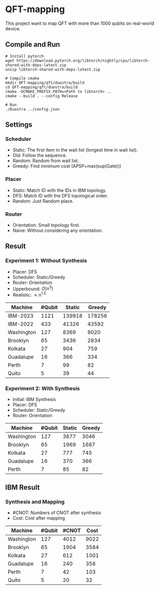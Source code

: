 # QFT-mapping
This project want to map QFT with more than 1000 qubits on real-world device.

## Compile and Run
```bash=
# Install pytorch
wget https://download.pytorch.org/libtorch/nightly/cpu/libtorch-shared-with-deps-latest.zip
unzip libtorch-shared-with-deps-latest.zip

# Compile cmake
mkdir QFT-mapping/qft/duostra/build
cd QFT-mapping/qft/duostra/build
cmake -DCMAKE_PREFIX_PATH=<Path to libtorch> ..
cmake --build . --config Release

# Run
./Duostra ../config.json
```

## Settings
### Scheduler
* Static:  The first item in the wait list (longest time in wait list).
* Old: Follow the sequence.
* Random:  Random from wait list.
* Greedy:  Find minimum cost (APSP+max(sup(Gate)))
### Placer
* Static: Match ID with the IDs in IBM topology.
* DFS: Match ID with the DFS topological order.
* Random: Just Random place.
### Router
* Orientation: Small topology first.
* Naive: Without considering any orientation.

## Result

### Experiment 1: Without Synthesis
* Placer: DFS
* Scheduler: Static/Greedy
* Router: Orientation
* Upperbound: $O(n^{3})$
* Realistic: $\approx n^{1.5}$

|  Machine   | #Qubit | Static | Greedy |
| ---------- | ------ | ------ | ------ |
| IBM-2023   |   1121 | 139918 | 178256 |
| IBM-2022   |    433 |  41326 |  43592 |
| Washington |    127 |   8369 |   8020 |
| Brooklyn   |     65 |   3436 |   2834 |
| Kolkata    |     27 |    904 |    759 |
| Guadalupe  |     16 |    366 |    334 |
| Perth      |      7 |     99 |     82 |
| Quito      |      5 |     39 |     44 |

### Experiment 2: With Synthesis
* Initial: IBM Synthesis
* Placer: DFS
* Scheduler: Static/Greedy
* Router: Orientation

|  Machine   | #Qubit | Static | Greedy |
| ---------- | ------ | ------ | ------ |
| Washington |    127 |   3877 |   3046 |
| Brooklyn   |     65 |   1969 |   1687 |
| Kolkata    |     27 |    777 |    745 |
| Guadalupe  |     16 |    370 |    366 |
| Perth      |      7 |     85 |     82 |

## IBM Result
### Synthesis and Mapping

* #CNOT: Numbers of CNOT after synthesis
* Cost: Cost after mapping

| Machine    | #Qubit | #CNOT | Cost |
| --------   | ------ | ----- | ---- | 
| Washington |    127 |  4012 | 9022 | 
| Brooklyn   |     65 |  1904 | 3584 |
| Kolkata    |     27 |   612 | 1001 |
| Guadalupe  |     16 |   240 |  358 |
| Perth      |      7 |    42 |  103 |
| Quito      |      5 |    20 |   32 |